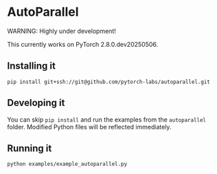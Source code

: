 # AutoParallel

WARNING: Highly under development!

This currently works on PyTorch 2.8.0.dev20250506.

## Installing it

```
pip install git+ssh://git@github.com/pytorch-labs/autoparallel.git
```

## Developing it
You can skip `pip install` and run the examples from the `autoparallel` folder.
Modified Python files will be reflected immediately.

## Running it

```
python examples/example_autoparallel.py
```
